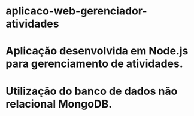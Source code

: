 # aplicaco-web-gerenciador-atividades
# Aplicação desenvolvida em Node.js para gerenciamento de atividades.
# Utilização do banco de dados não relacional MongoDB.
